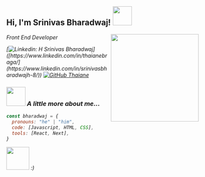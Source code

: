 <h2> Hi, I'm Srinivas Bharadwaj! <img src="https://media.giphy.com/media/mGcNjsfWAjY5AEZNw6/giphy.gif" width="50"></h2>
<img align='right' src="https://media.giphy.com/media/ieyl9zmCjO4b4t6qoY/giphy.gif" width="230">
<p><em>Front End Developer

[![Linkedin: H Srinivas Bharadwaj](https://img.shields.io/badge/-thaianebraga-blue?style=flat-square&logo=Linkedin&logoColor=white&link=[https://www.linkedin.com/in/thaianebraga/](https://www.linkedin.com/in/srinivasbharadwajh-8/))]([https://www.linkedin.com/in/thaianebraga/](https://www.linkedin.com/in/srinivasbharadwajh-8/))
[![GitHub Thaiane](https://img.shields.io/github/followers/thaiane?label=follow&style=social)](https://github.com/Thaiane)


### <img src="https://media.giphy.com/media/VgCDAzcKvsR6OM0uWg/giphy.gif" width="50"> A little more about me...  

```javascript
const bharadwaj = {
  pronouns: "he" | "him",
  code: [Javascript, HTML, CSS],
  tools: [React, Next],
}
```

<img src="https://media.giphy.com/media/LnQjpWaON8nhr21vNW/giphy.gif" width="60"> <em>:)</em>
